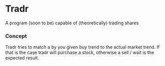 # Tradr

A program (soon to be) capable of (theoretically) trading shares

### Concept

Tradr tries to match a by you given buy trend to the actual market trend.
If that is the case tradr will purchase a stock, otherwise a sell / wait is the expected result. 
